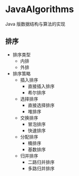 # JavaAlgorithms
Java 版数据结构与算法的实现

## 排序

- 排序类型
  - 内排
  - 外排
- 排序策略
  - 插入排序
    - 直接插入排序
    - 希尔排序
  - 选择排序
    - 直接选择排序
    - 堆排序
  - 交换排序
    - 冒泡排序
    - 快速排序
  - 分配排序
    - 桶排序
    - 基数排序
  - 归并排序
    - 二路归并排序
    - 多路归并排序